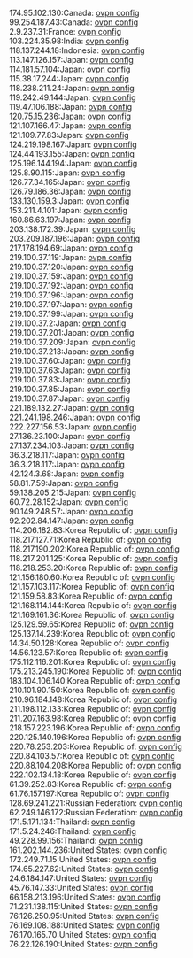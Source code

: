 174.95.102.130:Canada: [ovpn config](vpn/174_95_102_130.ovpn)  
99.254.187.43:Canada: [ovpn config](vpn/99_254_187_43.ovpn)  
2.9.237.31:France: [ovpn config](vpn/2_9_237_31.ovpn)  
103.224.35.98:India: [ovpn config](vpn/103_224_35_98.ovpn)  
118.137.244.18:Indonesia: [ovpn config](vpn/118_137_244_18.ovpn)  
113.147.126.157:Japan: [ovpn config](vpn/113_147_126_157.ovpn)  
114.181.57.104:Japan: [ovpn config](vpn/114_181_57_104.ovpn)  
115.38.17.244:Japan: [ovpn config](vpn/115_38_17_244.ovpn)  
118.238.211.24:Japan: [ovpn config](vpn/118_238_211_24.ovpn)  
119.242.49.144:Japan: [ovpn config](vpn/119_242_49_144.ovpn)  
119.47.106.188:Japan: [ovpn config](vpn/119_47_106_188.ovpn)  
120.75.15.236:Japan: [ovpn config](vpn/120_75_15_236.ovpn)  
121.107.166.47:Japan: [ovpn config](vpn/121_107_166_47.ovpn)  
121.109.77.83:Japan: [ovpn config](vpn/121_109_77_83.ovpn)  
124.219.198.167:Japan: [ovpn config](vpn/124_219_198_167.ovpn)  
124.44.193.155:Japan: [ovpn config](vpn/124_44_193_155.ovpn)  
125.196.144.194:Japan: [ovpn config](vpn/125_196_144_194.ovpn)  
125.8.90.115:Japan: [ovpn config](vpn/125_8_90_115.ovpn)  
126.77.34.165:Japan: [ovpn config](vpn/126_77_34_165.ovpn)  
126.79.186.36:Japan: [ovpn config](vpn/126_79_186_36.ovpn)  
133.130.159.3:Japan: [ovpn config](vpn/133_130_159_3.ovpn)  
153.211.4.101:Japan: [ovpn config](vpn/153_211_4_101.ovpn)  
160.86.63.197:Japan: [ovpn config](vpn/160_86_63_197.ovpn)  
203.138.172.39:Japan: [ovpn config](vpn/203_138_172_39.ovpn)  
203.209.187.196:Japan: [ovpn config](vpn/203_209_187_196.ovpn)  
217.178.194.69:Japan: [ovpn config](vpn/217_178_194_69.ovpn)  
219.100.37.119:Japan: [ovpn config](vpn/219_100_37_119.ovpn)  
219.100.37.120:Japan: [ovpn config](vpn/219_100_37_120.ovpn)  
219.100.37.159:Japan: [ovpn config](vpn/219_100_37_159.ovpn)  
219.100.37.192:Japan: [ovpn config](vpn/219_100_37_192.ovpn)  
219.100.37.196:Japan: [ovpn config](vpn/219_100_37_196.ovpn)  
219.100.37.197:Japan: [ovpn config](vpn/219_100_37_197.ovpn)  
219.100.37.199:Japan: [ovpn config](vpn/219_100_37_199.ovpn)  
219.100.37.2:Japan: [ovpn config](vpn/219_100_37_2.ovpn)  
219.100.37.201:Japan: [ovpn config](vpn/219_100_37_201.ovpn)  
219.100.37.209:Japan: [ovpn config](vpn/219_100_37_209.ovpn)  
219.100.37.213:Japan: [ovpn config](vpn/219_100_37_213.ovpn)  
219.100.37.60:Japan: [ovpn config](vpn/219_100_37_60.ovpn)  
219.100.37.63:Japan: [ovpn config](vpn/219_100_37_63.ovpn)  
219.100.37.83:Japan: [ovpn config](vpn/219_100_37_83.ovpn)  
219.100.37.85:Japan: [ovpn config](vpn/219_100_37_85.ovpn)  
219.100.37.87:Japan: [ovpn config](vpn/219_100_37_87.ovpn)  
221.189.132.27:Japan: [ovpn config](vpn/221_189_132_27.ovpn)  
221.241.198.246:Japan: [ovpn config](vpn/221_241_198_246.ovpn)  
222.227.156.53:Japan: [ovpn config](vpn/222_227_156_53.ovpn)  
27.136.23.100:Japan: [ovpn config](vpn/27_136_23_100.ovpn)  
27.137.234.103:Japan: [ovpn config](vpn/27_137_234_103.ovpn)  
36.3.218.117:Japan: [ovpn config](vpn/36_3_218_117.ovpn)  
36.3.218.117:Japan: [ovpn config](vpn/36_3_218_117.ovpn)  
42.124.3.68:Japan: [ovpn config](vpn/42_124_3_68.ovpn)  
58.81.7.59:Japan: [ovpn config](vpn/58_81_7_59.ovpn)  
59.138.205.215:Japan: [ovpn config](vpn/59_138_205_215.ovpn)  
60.72.28.152:Japan: [ovpn config](vpn/60_72_28_152.ovpn)  
90.149.248.57:Japan: [ovpn config](vpn/90_149_248_57.ovpn)  
92.202.84.147:Japan: [ovpn config](vpn/92_202_84_147.ovpn)  
114.206.182.83:Korea Republic of: [ovpn config](vpn/114_206_182_83.ovpn)  
118.217.127.71:Korea Republic of: [ovpn config](vpn/118_217_127_71.ovpn)  
118.217.190.202:Korea Republic of: [ovpn config](vpn/118_217_190_202.ovpn)  
118.217.201.125:Korea Republic of: [ovpn config](vpn/118_217_201_125.ovpn)  
118.218.253.20:Korea Republic of: [ovpn config](vpn/118_218_253_20.ovpn)  
121.156.180.60:Korea Republic of: [ovpn config](vpn/121_156_180_60.ovpn)  
121.157.103.117:Korea Republic of: [ovpn config](vpn/121_157_103_117.ovpn)  
121.159.58.83:Korea Republic of: [ovpn config](vpn/121_159_58_83.ovpn)  
121.168.114.144:Korea Republic of: [ovpn config](vpn/121_168_114_144.ovpn)  
121.169.161.36:Korea Republic of: [ovpn config](vpn/121_169_161_36.ovpn)  
125.129.59.65:Korea Republic of: [ovpn config](vpn/125_129_59_65.ovpn)  
125.137.14.239:Korea Republic of: [ovpn config](vpn/125_137_14_239.ovpn)  
14.34.50.128:Korea Republic of: [ovpn config](vpn/14_34_50_128.ovpn)  
14.56.123.57:Korea Republic of: [ovpn config](vpn/14_56_123_57.ovpn)  
175.112.116.201:Korea Republic of: [ovpn config](vpn/175_112_116_201.ovpn)  
175.213.245.190:Korea Republic of: [ovpn config](vpn/175_213_245_190.ovpn)  
183.104.106.140:Korea Republic of: [ovpn config](vpn/183_104_106_140.ovpn)  
210.101.90.150:Korea Republic of: [ovpn config](vpn/210_101_90_150.ovpn)  
210.96.184.148:Korea Republic of: [ovpn config](vpn/210_96_184_148.ovpn)  
211.198.112.133:Korea Republic of: [ovpn config](vpn/211_198_112_133.ovpn)  
211.207.163.98:Korea Republic of: [ovpn config](vpn/211_207_163_98.ovpn)  
218.157.223.196:Korea Republic of: [ovpn config](vpn/218_157_223_196.ovpn)  
220.125.140.196:Korea Republic of: [ovpn config](vpn/220_125_140_196.ovpn)  
220.78.253.203:Korea Republic of: [ovpn config](vpn/220_78_253_203.ovpn)  
220.84.103.57:Korea Republic of: [ovpn config](vpn/220_84_103_57.ovpn)  
220.88.104.208:Korea Republic of: [ovpn config](vpn/220_88_104_208.ovpn)  
222.102.134.18:Korea Republic of: [ovpn config](vpn/222_102_134_18.ovpn)  
61.39.252.83:Korea Republic of: [ovpn config](vpn/61_39_252_83.ovpn)  
61.76.157.197:Korea Republic of: [ovpn config](vpn/61_76_157_197.ovpn)  
128.69.241.221:Russian Federation: [ovpn config](vpn/128_69_241_221.ovpn)  
62.249.146.172:Russian Federation: [ovpn config](vpn/62_249_146_172.ovpn)  
171.5.171.134:Thailand: [ovpn config](vpn/171_5_171_134.ovpn)  
171.5.24.246:Thailand: [ovpn config](vpn/171_5_24_246.ovpn)  
49.228.99.156:Thailand: [ovpn config](vpn/49_228_99_156.ovpn)  
161.202.144.236:United States: [ovpn config](vpn/161_202_144_236.ovpn)  
172.249.71.15:United States: [ovpn config](vpn/172_249_71_15.ovpn)  
174.65.227.62:United States: [ovpn config](vpn/174_65_227_62.ovpn)  
24.6.184.147:United States: [ovpn config](vpn/24_6_184_147.ovpn)  
45.76.147.33:United States: [ovpn config](vpn/45_76_147_33.ovpn)  
66.158.213.196:United States: [ovpn config](vpn/66_158_213_196.ovpn)  
71.231.138.115:United States: [ovpn config](vpn/71_231_138_115.ovpn)  
76.126.250.95:United States: [ovpn config](vpn/76_126_250_95.ovpn)  
76.169.108.188:United States: [ovpn config](vpn/76_169_108_188.ovpn)  
76.170.165.70:United States: [ovpn config](vpn/76_170_165_70.ovpn)  
76.22.126.190:United States: [ovpn config](vpn/76_22_126_190.ovpn)  
